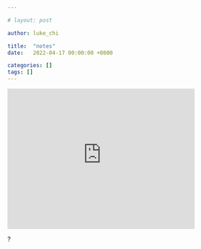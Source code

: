 ```yaml
---

# layout: post

author: luke_chi

title:  "notes"
date:   2022-04-17 00:00:00 +0800

categories: []
tags: []
---
```


<iframe width="420" height="315" src="https://www.youtube.com/embed/LSqbXorkyfQ" frameborder="0" allowfullscreen></iframe>

?
